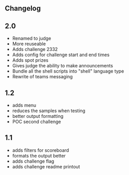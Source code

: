 ## Changelog

## 2.0
  - Renamed to judge
  - More reuseable
  - Adds challenge 2332
  - Adds config for challenge start and end times
  - Adds spot prizes
  - Gives judge the ability to make announcements
  - Bundle all the shell scripts into "shell" language type
  - Rewrite of teams messaging
 
## 1.2
  - adds menu
  - reduces the samples when testing
  - better output formatting
  - POC second challenge

## 1.1
  - adds filters for scoreboard
  - formats the output better
  - adds challenge flag
  - adds challenge readme printout
 